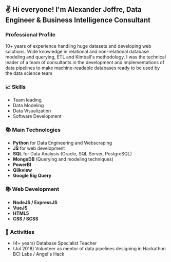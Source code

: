## :v: Hi everyone! I'm Alexander Joffre, Data Engineer & Business Intelligence Consultant

### Professional Profile
10+ years of experience handling huge datasets and developing web solutions. Wide knowledge in relational and non-relational database modeling and querying, ETL and Kimball's methodology. I was the technical leader of a team of consultants in the development and implementations of data pipelines to make machine-readable databases ready to be used by the data science team

### :chart_with_upwards_trend: Skills
- Team leading
- Data Modeling
- Data Visualization
- Software Development

### :books: Main Technologies
- **Python** for Data Engineering and Webscraping
- **JS** for web development
- **SQL** for Data Analysis (Oracle, SQL Server, PostgreSQL)
- **MongoDB** (Querying and modeling techniques)
- **PowerBI**
- **Qlikview**
- **Google Big Query**

### :books: Web Development
- **NodeJS / ExpressJS**
- **VueJS**
- **HTML5**
- **CSS / SCSS**

### :calendar: Activities
- (4+ years) Database Specialist Teacher
- (Jul 2018) Volunteer as mentor of data pipelines designing in Hackathon BCI Labs / Angel's Hack
